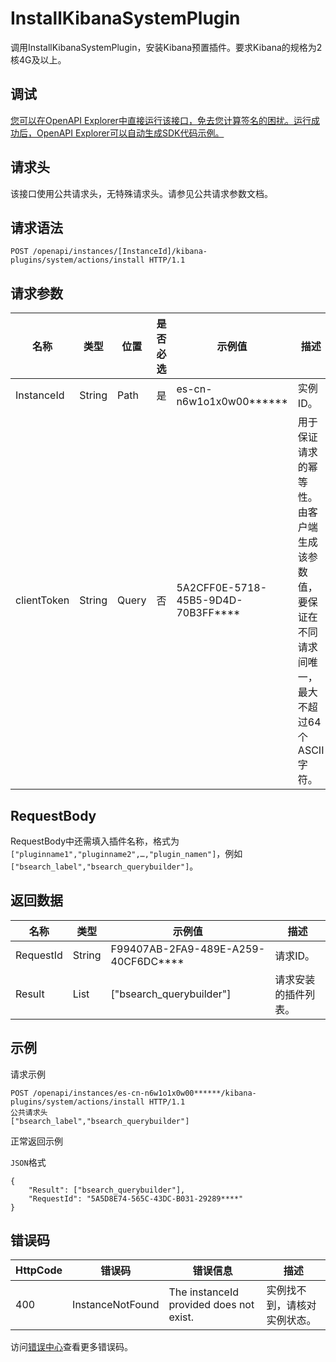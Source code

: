 # InstallKibanaSystemPlugin

调用InstallKibanaSystemPlugin，安装Kibana预置插件。要求Kibana的规格为2核4G及以上。

## 调试

[您可以在OpenAPI Explorer中直接运行该接口，免去您计算签名的困扰。运行成功后，OpenAPI Explorer可以自动生成SDK代码示例。](https://api.aliyun.com/#product=elasticsearch&api=InstallKibanaSystemPlugin&type=ROA&version=2017-06-13)

## 请求头

该接口使用公共请求头，无特殊请求头。请参见公共请求参数文档。

## 请求语法

```
POST /openapi/instances/[InstanceId]/kibana-plugins/system/actions/install HTTP/1.1
```

## 请求参数

|名称|类型|位置|是否必选|示例值|描述|
|--|--|--|----|---|--|
|InstanceId|String|Path|是|es-cn-n6w1o1x0w00\*\*\*\*\*\*|实例ID。 |
|clientToken|String|Query|否|5A2CFF0E-5718-45B5-9D4D-70B3FF\*\*\*\*|用于保证请求的幂等性。由客户端生成该参数值，要保证在不同请求间唯一，最大不超过64个ASCII字符。 |

## RequestBody

RequestBody中还需填入插件名称，格式为`["pluginname1","pluginname2",…,"plugin_namen"]`，例如`["bsearch_label","bsearch_querybuilder"]`。

## 返回数据

|名称|类型|示例值|描述|
|--|--|---|--|
|RequestId|String|F99407AB-2FA9-489E-A259-40CF6DC\*\*\*\*|请求ID。 |
|Result|List|\["bsearch\_querybuilder"\]|请求安装的插件列表。 |

## 示例

请求示例

```
POST /openapi/instances/es-cn-n6w1o1x0w00******/kibana-plugins/system/actions/install HTTP/1.1
公共请求头
["bsearch_label","bsearch_querybuilder"]
```

正常返回示例

`JSON`格式

```
{
    "Result": ["bsearch_querybuilder"],
    "RequestId": "5A5D8E74-565C-43DC-B031-29289****"
}
```

## 错误码

|HttpCode|错误码|错误信息|描述|
|--------|---|----|--|
|400|InstanceNotFound|The instanceId provided does not exist.|实例找不到，请核对实例状态。|

访问[错误中心](https://error-center.aliyun.com/status/product/elasticsearch)查看更多错误码。

